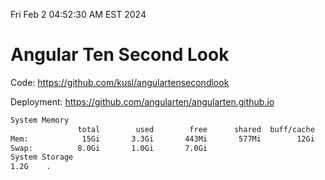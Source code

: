 Fri Feb  2 04:52:30 AM EST 2024

# Angular Ten Second Look

Code: https://github.com/kusl/angulartensecondlook

Deployment: https://github.com/angularten/angularten.github.io

```bash
System Memory
               total        used        free      shared  buff/cache   available
Mem:            15Gi       3.3Gi       443Mi       577Mi        12Gi        11Gi
Swap:          8.0Gi       1.0Gi       7.0Gi
System Storage
1.2G	.
